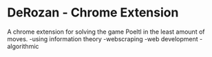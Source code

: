 # DeRozan - Chrome Extension
A chrome extension for solving the game Poeltl in the least amount of moves.
-using information theory
-webscraping
-web development
-algorithmic
